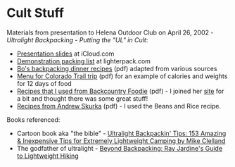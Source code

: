 # Cult Stuff

Materials from presentation to Helena Outdoor Club on April 26, 2002 - *Ultralight Backpacking - Putting the "UL" in Cult*:
* [Presentation slides](https://www.icloud.com/keynote/01cxmsuvXJwZlLI6pYo9bpIig#Presentation) at iCloud.com
* [Demonstration packing list](https://lighterpack.com/r/ldoi30) at lighterpack.com
* [Bo's backpacking dinner recipes](bos-backpacking-recipes.pdf) (pdf) adapted from various sources
* [Menu for Colorado Trail trip](colorado-menu.pdf) (pdf) for an example of calories and weights for 12 days of food
* [Recipes that I used from Backcountry Foodie](back-country-foodie-freebies.pdf) (pdf) - I joined her [site](https://backcountryfoodie.com/) for a bit and thought there was some great stuff!
* [Recipes from Andrew Skurka](skurka-recipe-book.pdf) (pdf) - I used the Beans and Rice recipe.

Books referenced:
* Cartoon book aka "the bible" - [Ultralight Backpackin' Tips: 153 Amazing & Inexpensive Tips for Extremely Lightweight Camping by Mike Clelland](https://www.alibris.com/Ultralight-Backpackin-Tips-153-Amazing-Inexpensive-Tips-for-Extremely-Lightweight-Camping-Mike-Clelland/book/27203781)
* The godfather of ultralight - [Beyond Backpacking: Ray Jardine's Guide to Lightweight Hiking](https://www.alibris.com/Beyond-Backpacking-Ray-Jardines-Guide-to-Lightweight-Hiking-Ray-Jardine/book/661210)
